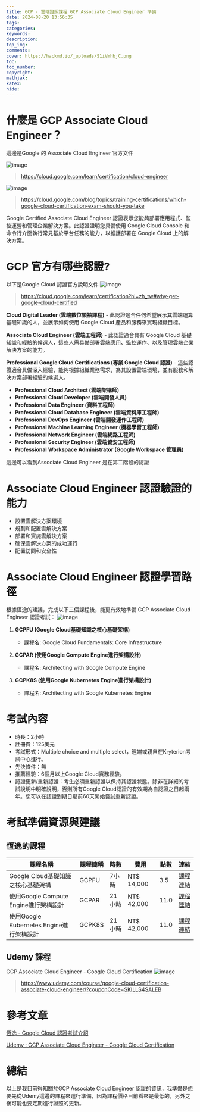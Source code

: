 ```yaml
---
title: GCP - 雲端證照課程 GCP Associate Cloud Engineer 準備
date: 2024-08-20 13:56:35
tags:
categories:
keywords:
description:
top_img:
comments:
cover: https://hackmd.io/_uploads/S1iVmhbjC.png
toc:
toc_number:
copyright:
mathjax:
katex:
hide:
---
```


# 什麼是 GCP Associate Cloud Engineer？

這邊是Google 的 Associate Cloud Engineer 官方文件

![image](https://hackmd.io/_uploads/ryCkm3WjC.png)
>https://cloud.google.com/learn/certification/cloud-engineer

![image](https://hackmd.io/_uploads/S1iVmhbjC.png)
>https://cloud.google.com/blog/topics/training-certifications/which-google-cloud-certification-exam-should-you-take

   Google Certified Associate Cloud Engineer 認證表示您能夠部署應用程式、監控運營和管理企業解決方案。此認證證明您具備使用 Google Cloud Console 和命令行介面執行常見基於平台任務的能力，以維護部署在 Google Cloud 上的解決方案。
   

# GCP 官方有哪些認證?

以下是Google Cloud 認證官方說明文件
![image](https://hackmd.io/_uploads/SJmSM2ZoA.png)
>https://cloud.google.com/learn/certification?hl=zh_tw#why-get-google-cloud-certified

**Cloud Digital Leader (雲端數位領袖課程)** - 此認證適合任何希望展示其雲端運算基礎知識的人，並展示如何使用 Google Cloud 產品和服務來實現組織目標。

**Associate Cloud Engineer (雲端工程師)** - 此認證適合具有 Google Cloud 基礎知識和經驗的候選人，這些人需具備部署雲端應用、監控運作、以及管理雲端企業解決方案的能力。

**Professional Google Cloud Certifications (專業 Google Cloud 認證)** - 這些認證適合具備深入經驗，能夠根據組織業務需求，為其設置雲端環境，並有服務和解決方案部署經驗的候選人。

- **Professional Cloud Architect (雲端架構師)**
- **Professional Cloud Developer (雲端開發人員)**
- **Professional Data Engineer (資料工程師)**
- **Professional Cloud Database Engineer (雲端資料庫工程師)**
- **Professional DevOps Engineer (雲端開發運作工程師)**
- **Professional Machine Learning Engineer (機器學習工程師)**
- **Professional Network Engineer (雲端網路工程師)**
- **Professional Security Engineer (雲端資安工程師)**
- **Professional Workspace Administrator (Google Workspace 管理員)**

這邊可以看到Associate Cloud Engineer 是在第二階段的認證

# Associate Cloud Engineer 認證驗證的能力

* 設置雲解決方案環境
* 規劃和配置雲解決方案
* 部署和實施雲解決方案
* 確保雲解決方案的成功運行
* 配置訪問和安全性

# Associate Cloud Engineer 認證學習路徑
根據恆逸的建議，完成以下三個課程後，能更有效地準備 GCP Associate Cloud Engineer 認證考試：
![image](https://hackmd.io/_uploads/SyYjNKbo0.png)

1. **GCPFU (Google Cloud基礎知識之核心基礎架構)** 
   - 課程名: Google Cloud Fundamentals: Core Infrastructure

2. **GCPAR (使用Google Compute Engine進行架構設計)** 
   - 課程名: Architecting with Google Compute Engine

3. **GCPK8S (使用Google Kubernetes Engine進行架構設計)** 
   - 課程名: Architecting with Google Kubernetes Engine

# 考試內容
* 時長：2小時
* 註冊費：125美元
* 考試形式：Multiple choice and multiple select，遠端或親自在Kryterion考試中心進行。
* 先決條件：無
* 推薦經驗：6個月以上Google Cloud實務經驗。
* 認證更新/重新認證：考生必須重新認證以保持其認證狀態。除非在詳細的考試說明中明確說明，否則所有Google Cloud認證的有效期為自認證之日起兩年。您可以在認證到期日期前60天開始嘗試重新認證。


# 考試準備資源與建議
   
## 恆逸的課程

| 課程名稱                                    | 課程簡稱 | 時數  | 費用       | 點數  | 連結 |
| ------------------------------------------- | ------ | ----- | ---------- | ----- | ----- |
| Google Cloud基礎知識之核心基礎架構          | GCPFU  | 7小時 | NT$ 14,000 | 3.5   | [課程連結](https://www.uuu.com.tw/Course/Show/1771/Google-Cloud%E5%9F%BA%E7%A4%8E%E7%9F%A5%E8%AD%98%E4%B9%8B%E6%A0%B8%E5%BF%83%E5%9F%BA%E7%A4%8E%E6%9E%B6%E6%A7%8B) |
| 使用Google Compute Engine進行架構設計       | GCPAR  | 21小時| NT$ 42,000 | 11.0  | [課程連結](https://www.uuu.com.tw/Course/Show/1772/%E4%BD%BF%E7%94%A8Google-Compute-Engine%E9%80%B2%E8%A1%8C%E6%9E%B6%E6%A7%8B%E8%A8%AD%E8%A8%88) |
| 使用Google Kubernetes Engine進行架構設計    | GCPK8S | 21小時| NT$ 42,000 | 11.0  | [課程連結](https://www.uuu.com.tw/Course/Show/1889/%E4%BD%BF%E7%94%A8Google-Kubernetes-Engine%E9%80%B2%E8%A1%8C%E6%9E%B6%E6%A7%8B%E8%A8%AD%E8%A8%88) |



## Udemy 課程
GCP Associate Cloud Engineer - Google Cloud Certification
![image](https://hackmd.io/_uploads/r1yyhFbiA.png)
>https://www.udemy.com/course/google-cloud-certification-associate-cloud-engineer/?couponCode=SKILLS4SALEB

# 參考文章

[恆逸 - Google Cloud 認證考試介紹](https://www.uuu.com.tw/Course/Partner/Google/section=exam/title=Google%20Cloud%20%E8%AA%8D%E8%AD%89%E8%80%83%E8%A9%A6%E4%BB%8B%E7%B4%B9)

[Udemy : GCP Associate Cloud Engineer - Google Cloud Certification](https://www.udemy.com/course/google-cloud-certification-associate-cloud-engineer/?couponCode=SKILLS4SALEA)

# 總結

以上是我目前得知關於GCP Associate Cloud Engineer 認證的資訊，我準備是想要先從Udemy這邊的課程來進行準備，因為課程價格目前看來是最低的，另外之後可能也要定期進行證照的更新。
